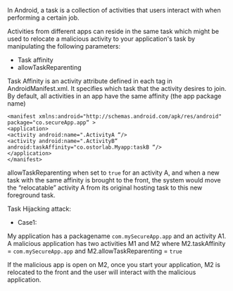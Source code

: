 In Android, a task is a collection of activities that users interact with when performing a certain job. 

Activities from different apps can reside in the same task which might be used to relocate a malicious activity to your application's task by
manipulating the following parameters:
 - Task affinity
 - allowTaskReparenting
 
 Task Affinity is an activity attribute defined in each <activity> tag in AndroidManifest.xml. It specifies which task that the activity desires
to join. By default, all activities in an app have the same affinity (the app package name)

```javas
<manifest xmlns:android="http://schemas.android.com/apk/res/android"
package="co.secureApp.app“ >
<application>
<activity android:name=".ActivityA “/>
<activity android:name=".ActivityB“ android:taskAffinity="co.ostorlab.Myapp:taskB “/>
</application>
</manifest>
``` 

allowTaskReparenting when set to `true` for an activity A, and when a new task with the same affinity is brought to the front, the
system would move the “relocatable” activity A from its original hosting task to this new foreground task.

Task Hijacking attack:

- Case1:

My application has a  packagename `com.mySecureApp.app` and an activity A1.
A malicious application has two activities M1 and M2 where M2.taskAffinity =  `com.mySecureApp.app` and M2.allowTaskReparenting = `true`

If the malicious app is open on M2, once you start your application, M2 is relocated to the front and the user will interact with the malicious application.  
